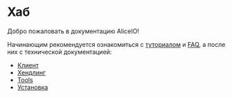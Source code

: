 # Хаб

Добро пожаловать в документацию AliceIO!

Начинающим рекомендуется ознакомиться с [туториалом](tutorial/tutorial.md) и [FAQ](tutorial/faq.md), а после них с технической документацией:

* [Клиент](https://ya.ru)
* [Хендлинг](https://ya.ru)
* [Tools](https://ya.ru)
* [Установка](install.md)
